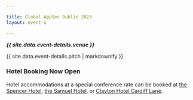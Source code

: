 ```yaml
---

title: Global AppSec Dublin 2023
layout: event-x

---
```


<!-- rebuild 2 -->

***{{ site.data.event-details.venue }}***

{{ site.data.event-details.pitch | markdownify }}

### Hotel Booking Now Open

Hotel accommodations at a special conference rate can be booked at [the Spencer Hotel](https://tinyurl.com/yfe8r24a), [the Samuel Hotel](https://bookings.thesamuelhotel.com/offer/owasp), or [Clayton Hotel Cardiff Lane](https://bookings.claytonhotelcardifflane.com/offer/owasp).
